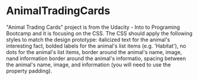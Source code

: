 # AnimalTradingCards
"Animal Trading Cards" project is from the Udacity - Into to Programing Bootcamp and it is focusing on the CSS. The CSS should apply the following styles to match the design prototype:  italicized text for the animal's interesting fact, bolded labels for the animal's list items (e.g. 'Habitat'), no dots for the animal's list items, border around the animal's name, image, nand information border around the animal's informatio, spacing between the animal's name, image, and information (you will need to use the property padding).
